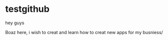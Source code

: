 # testgithub

hey guys

Boaz here, i wish to creat and learn how to creat new apps for my busniess/
